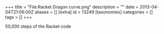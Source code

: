 +++
title = "File:Racket Dragon curve.png"
description = ""
date = 2013-04-04T21:06:00Z
aliases = []
[extra]
id = 13249
[taxonomies]
categories = []
tags = []
+++

50,000 steps of the Racket code
